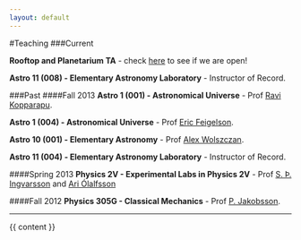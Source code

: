 ```yaml
---
layout: default
---
```


#Teaching
###Current

<b>Rooftop and Planetarium TA</b> - check <a href="http://www.astro.psu.edu/academics/telescope-status">here</a> to see if we are open!

<b>Astro 11 (008) - Elementary Astronomy Laboratory</b> - Instructor of Record.

###Past
####Fall 2013
<b>Astro 1 (001) - Astronomical Universe</b> - Prof <a href="http://www3.geosc.psu.edu/~ruk15/">Ravi Kopparapu</a>.

<b>Astro 1 (004) - Astronomical Universe</b> - Prof <a href="http://www.astro.psu.edu/people/e5f">Eric Feigelson</a>.

<b>Astro 10 (001) - Elementary Astronomy</b> - Prof <a href="http://www2.astro.psu.edu/users/alex/">Alex Wolszczan</a>.

<b>Astro 11 (004) - Elementary Astronomy Laboratory</b> - Instructor of Record.

####Spring 2013
<b>Physics 2V - Experimental Labs in Physics 2V</b> - Prof <a href="http://www.hi.is/~sthi">S. Þ. Ingvarsson</a> and <a href="http://www.raunvis.hi.is/~ario/">Ari Ólalfsson</a>

####Fall 2012
<b>Physics 305G - Classical Mechanics</b> - Prof <a href="http://www.raunvis.hi.is/~pja/research.html">P. Jakobsson</a>.

<hr>

{{ content }}
